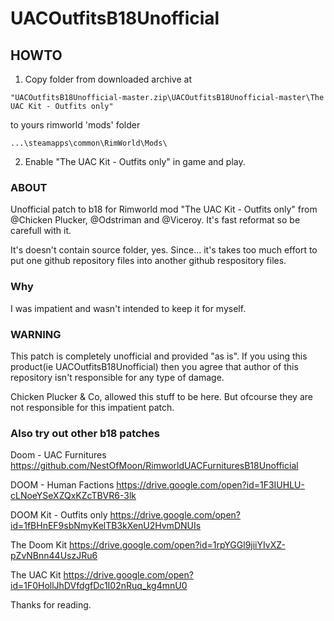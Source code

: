 # UACOutfitsB18Unofficial

## HOWTO
1. Copy folder from downloaded archive at
```
"UACOutfitsB18Unofficial-master.zip\UACOutfitsB18Unofficial-master\The UAC Kit - Outfits only"
```
to yours rimworld 'mods' folder
```
...\steamapps\common\RimWorld\Mods\
```
2. Enable "The UAC Kit - Outfits only" in game and play.

### ABOUT
Unofficial patch to b18 for Rimworld mod "The UAC Kit - Outfits only" from @Chicken Plucker, @Odstriman and @Viceroy.
It's fast reformat so be carefull with it.

It's doesn't contain source folder, yes. Since... it's takes too much effort to put one github repository files into another github respository files.

### Why
I was impatient and wasn't intended to keep it for myself.

### WARNING
This patch is completely unofficial and provided "as is". If you using this product(ie UACOutfitsB18Unofficial) then you agree that author of this repository isn't responsible for any type of damage.

Chicken Plucker & Co, allowed this stuff to be here. But ofcourse they are not responsible for this impatient patch.

### Also try out other b18 patches
Doom - UAC Furnitures
https://github.com/NestOfMoon/RimworldUACFurnituresB18Unofficial

DOOM - Human Factions
https://drive.google.com/open?id=1F3IUHLU-cLNoeYSeXZQxKZcTBVR6-3lk

DOOM Kit - Outfits only
https://drive.google.com/open?id=1fBHnEF9sbNmyKelTB3kXenU2HvmDNUIs

The Doom Kit
https://drive.google.com/open?id=1rpYGGl9jiiYIvXZ-pZvNBnn44UszJRu6

The UAC Kit
https://drive.google.com/open?id=1F0HollJhDVfdgfDc1I02nRuq_kg4mnU0

Thanks for reading.
